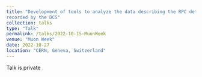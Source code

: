```yaml
---
title: "Development of tools to analyze the data describing the RPC detector status
recorded by the DCS"
collection: talks
type: "Talk"
permalink: /talks/2022-10-15-MuonWeek
venue: "Muon Week"
date: 2022-10-27
location: "CERN, Geneva, Switzerland"
---
```


Talk is private
